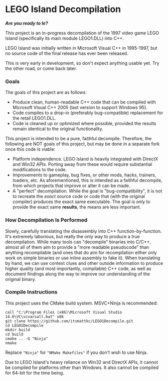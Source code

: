 # LEGO Island Decompilation

***Are you ready to le?***

This project is an in-progress decompilation of the 1997 video game LEGO Island (specifically its main module LEGO1.DLL) into C++.

LEGO Island was initially written in Microsoft Visual C++ in 1995-1997, but no source code of the final release has ever been released.

This is very early in development, so don't expect anything usable yet. Try the other road, or come back later.

### Goals

The goals of this project are as follows:

* Produce clean, human-readable C++ code that can be compiled with Microsoft Visual C++ 2005 (last version to support Windows 95).
* Code compiles to a drop-in (preferably bug-compatible) replacement for the retail LEGO1.DLL.
* Code is cleaned up or optimized where possible, provided the results remain identical to the original functionality.

This project is intended to be a pure, faithful decompile. Therefore, the following are NOT goals of this project, but may be done in a separate fork once this code is viable:

* Platform independence. LEGO Island is heavily integrated with DirectX and Win32 APIs. Porting away from these would require substantial modifications to the code.
* Improvements to gameplay, bug fixes, or other mods, hacks, trainers, loaders, etc. As aforementioned, this is intended as a faithful decompile, from which projects that improve or alter it can be made.
* A "perfect" decompilation. While the goal is "bug-compatibility", it is not to recreate the _exact_ source code or code that (with the original compiler) produces the exact same executable. The goal is only to provide the exact same **results**, the means are less important.

### How Decompilation Is Performed

Slowly, carefully translating the disassembly into C++ function-by-function. It's extremely laborious, but really the only way to produce a true decompilation. While many tools can "decompile" binaries into C/C++, almost all of them aim to provide a "more readable pseudocode" than anything recompilable (and ones that do aim for recompilation either only work on simple binaries or use inline assembly to fake it). When translating by hand, we can use context clues and other outside information to produce higher quality (and most importantly, compilable) C++ code, as well as document findings along the way to improve our understanding of the original binary.

### Compile Instructions

This project uses the CMake build system. MSVC+Ninja is recommended:

```
call "C:\Program Files (x86)\Microsoft Visual Studio 14.0\VC\vcvarsall.bat" x86
git clone https://github.com/itsmattkc/LEGO1Decompile.git
cd LEGO1Decompile
mkdir build
cd build
cmake .. -G "Ninja"
nmake
```

Replace `"Ninja"` for `"NMake Makefiles"` if you don't wish to use Ninja.

Due to LEGO Island's heavy reliance on Win32 and DirectX APIs, it cannot be compiled for platforms other than Windows. It also cannot be compiled for 64-bit for the time being.
